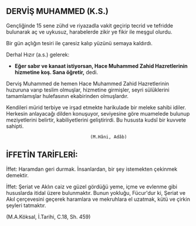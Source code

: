## DERVİŞ MUHAMMED (K.S.)

Gençliğinde 15 sene zühd ve riyazadla vakit geçirip tecrid ve tefridde bulunarak aç ve uykusuz, harabeler­de zikir ye fikir ile meşgul olurdu.

Bir gün açlığın tesiri ile çaresiz kalıp yüzünü semaya kaldırdı.

Derhal Hızır (a.s.) gelerek:

- **Eğer sabır ve kanaat istiyorsan, Hace Muhammed Zahid Hazretlerinin hizmetine koş. Sana öğretir,** dedi.

Derviş Muhammed de hemen Hace Muhammed Za­hid Hazretlerinin huzuruna varıp teslim olmuşlar, hiz­metine girmişler, seyri sülüklerini tamamlamışlar hulefasının ekabirinden olmuşlardır.

Kendileri mürid terbiye ve irşad etmekte harikulade bir meleke sahibi idiler. Herkesin anlayacağı dilden ko­nuşuyor, seviyesine göre muamelede bulunup meziyetlerini belirtir, kabiliyetlerini geliştirirdi. Bu hususta kudsî bir kuvvete sahipti.

                                    (M.Hâni, Adâb)

## İFFETİN TARİFLERİ:

İffet: Haramdan geri durmak. İnsanlardan, bir şey iste­mekten çekinmek demektir.

İffet: Şeriat ve Aklın caiz ve güzel gördüğü yeme, içme ve evlenme gibi hususlarda itidal üzere bulunmaktır. Bunun yokluğu, Fücur'dur ki, Şeriat ve Akıl çerçevesi­ni geçerek haramlara ve mekruhlara el uzatmak, kütü ve çirkin şeyleri tatmaktır.

(M.A.Köksal, İ.Tarihi, C.18, Sh. 459)

